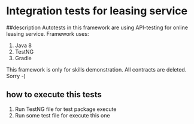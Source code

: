 Integration tests for leasing service
========================================================

##description
Autotests in this framework are using API-testing for online leasing service. Framework uses:
1. Java 8
2. TestNG
3. Gradle

This framework is only for skills demonstration. All contracts are deleted. Sorry -)
 
## how to execute this tests
1. Run TestNG file for test package execute
2. Run some test file for execute this one
